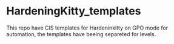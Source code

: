 # HardeningKitty_templates

This repo have CIS templates for Hardeninkitty on GPO mode for automation, the templates have beeing separeted for levels.
